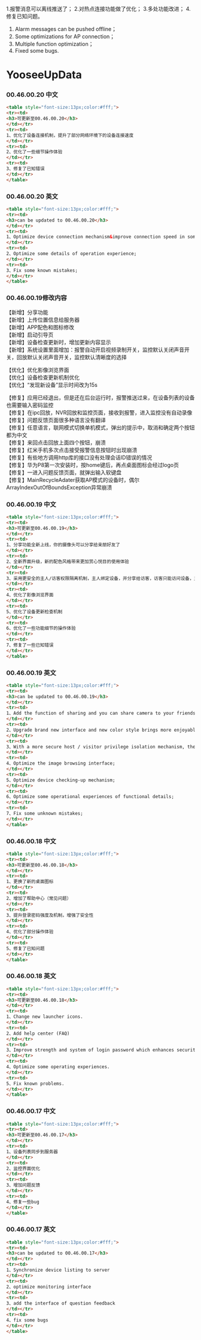 1.报警消息可以离线推送了；
2.对热点连接功能做了优化；
3.多处功能改进；
4.修复已知问题。

1. Alarm messages can be pushed offline；
2. Some optimizations for AP connection；
3. Multiple function optimization；
4. Fixed some bugs.
# YooseeUpData  
### 00.46.00.20 中文
```html
<table style="font-size:13px;color:#fff;"> 
<tr><td>
<h3>可更新至00.46.00.20</h3>
</td></tr>
<tr><td>
1、优化了设备连接机制，提升了部分网络环境下的设备连接速度  
</td></tr>
<tr><td>
2、优化了一些细节操作体验    
</td></tr>
<tr><td>
3、修复了已知错误              
</td></tr>
</table>
```
### 00.46.00.20 英文 
```html
<table style="font-size:13px;color:#fff;"> 
<tr><td>
<h3>can be updated to 00.46.00.20</h3>
</td></tr>
<tr><td>
1、Optimize device connection mechanism&improve connection speed in some network environment;
</td></tr>
<tr><td>
2、Optimize some details of operation experience;              
</td></tr>
<tr><td>
3、Fix some known mistakes;      
</td></tr>
</table>
```
### 00.46.00.19修改内容 
【新增】分享功能  
【新增】上传位置信息给服务器  
【新增】APP配色和图标修改  
【新增】启动引导页  
【新增】设备检查更新时，增加更新内容显示  
【新增】系统设置里面增加：报警自动开启视频录制开关，监控默认关闭声音开关，回放默认关闭声音开关，监控默认清晰度的选择  


【优化】优化影像浏览界面  
【优化】设备检查更新机制优化   
【优化】“发现新设备”显示时间改为15s  


【修复】应用已经退出，但是还在后台运行时，报警推送过来，在设备列表的设备也需要输入密码监控  
【修复】在ipc回放，NVR回放和监控页面，接收到报警，进入监控没有自动录像   
【修复】问题反馈页面很多种语言没有翻译   
【修复】任意语言，联网模式切换单机模式，弹出的提示中，取消和确定两个按钮都为中文  
【修复】来回点击回放上面四个按钮，崩溃  
【修复】红米手机多次点击接受报警信息按钮时出现崩溃   
【修复】有些地方调用http库的接口没有处理会话ID错误的情况  
【修复】华为P8第一次安装时，按home键后，再点桌面图标会经过logo页   
【修复】一进入问题反馈页面，就弹出输入软键盘   
【修复】MainRecycleAdater获取AP模式的设备时，偶尔ArrayIndexOutOfBoundsException异常崩溃  

### 00.46.00.19 中文
```html
<table style="font-size:13px;color:#fff;"> 
<tr><td>
<h3>可更新至00.46.00.19</h3>
</td></tr>
<tr><td>
1、分享功能全新上线，你的摄像头可以分享给亲朋好友了  
</td></tr>
<tr><td>
2、全新界面升级，新的配色风格带来更加赏心悦目的使用体验    
</td></tr>
<tr><td>
3、采用更安全的主人/访客权限隔离机制，主人绑定设备，并分享给访客，访客只能访问设备，主人可以管理访客的访问权限              
</td></tr>
<tr><td>
4、优化了影像浏览界面   
</td></tr>
<tr><td>
5、优化了设备更新检查机制
</td></tr>
<tr><td>
6、优化了一些功能细节的操作体验
</td></tr>  
<tr><td>
7、修复了一些已知错误 
</td></tr> 
</table>
```
### 00.46.00.19 英文 
```html
<table style="font-size:13px;color:#fff;"> 
<tr><td>
<h3>can be updated to 00.46.00.19</h3>
</td></tr>
<tr><td>
1、Add the function of sharing and you can share camera to your friends & relatives;
</td></tr>
<tr><td>
2、Upgrade brand new interface and new color style brings more enjoyable user experience;              
</td></tr>
<tr><td>
3、With a more secure host / visitor privilege isolation mechanism, the host who can manage the accessing rights of the visitor binds the device and shares it to the visitor who can only access the device;      
</td></tr>
<tr><td>
4、Optimize the image browsing interface;
</td></tr>
<tr><td>
5、Optimize device checking-up mechanism;
</td></tr>
<tr><td>
6、Optimize some operational experiences of functional details;
</td></tr>
<tr><td>
7、Fix some unknown mistakes; 
</td></tr>
</table>
```
### 00.46.00.18 中文
```html
<table style="font-size:13px;color:#fff;"> 
<tr><td>
<h3>可更新至00.46.00.18</h3>
</td></tr>
<tr><td>
1、更换了新的桌面图标       
</td></tr>
<tr><td>
2、增加了帮助中心（常见问题）                  
</td></tr>
<tr><td>
3、提升登录密码强度及机制，增强了安全性
</td></tr>
<tr><td>
4、优化了部分操作体验
</td></tr>
<tr><td>
5、修复了已知问题
</td></tr>
</table>
```
### 00.46.00.18 英文
```html
<table style="font-size:13px;color:#fff;"> 
<tr><td>
<h3>可更新至00.46.00.18</h3>
</td></tr>
<tr><td>
1、Change new launcher icons.   
</td></tr>
<tr><td>
2、Add help center (FAQ)                  
</td></tr>
<tr><td>
3、Improve strength and system of login password which enhances security.
</td></tr>
<tr><td>
4、Optimize some operating experiences.
</td></tr>
<tr><td>
5、Fix known problems.
</td></tr>
</table>
```

### 00.46.00.17 中文
```html
<table style="font-size:13px;color:#fff;"> 
<tr><td>
<h3>可更新至00.46.00.17</h3>
</td></tr>
<tr><td>
1、设备列表同步到服务器        
</td></tr>
<tr><td>
2、监控界面优化                   
</td></tr>
<tr><td>
3、增加问题反馈
</td></tr>
<tr><td>
4、修复一些bug
</td></tr>
</table>
```
### 00.46.00.17 英文 
```html
<table style="font-size:13px;color:#fff;"> 
<tr><td>
<h3>can be updated to 00.46.00.17</h3>
</td></tr>
<tr><td>
1、Synchronize device listing to server        
</td></tr>
<tr><td>
2、optimize monitoring interface                  
</td></tr>
<tr><td>
3、add the interface of question feedback
</td></tr>
<tr><td>
4、fix some bugs
</td></tr>
</table>
```

